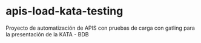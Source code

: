 # apis-load-kata-testing
Proyecto de automatización de APIS con pruebas de carga con gatling para la presentación de la KATA - BDB
